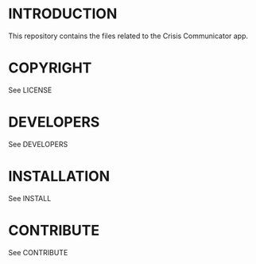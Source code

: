 INTRODUCTION
============

This repository contains the files related to the Crisis Communicator app.

COPYRIGHT
=========
See LICENSE

DEVELOPERS
==========

See DEVELOPERS

INSTALLATION
============

See INSTALL

CONTRIBUTE
==========

See CONTRIBUTE

